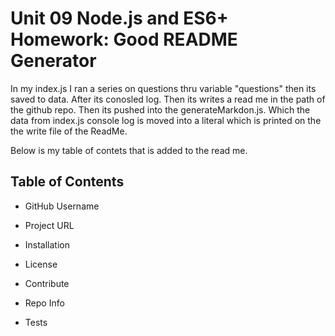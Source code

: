 # Unit 09 Node.js and ES6+ Homework: Good README Generator

In my index.js I ran a series on questions thru variable "questions" then its saved to data. After its conosled log. Then its writes a read me in the path of the github repo. Then its pushed into the generateMarkdon.js. Which the data from index.js console log is moved into a literal which is printed on the the write file of the ReadMe. 

Below is my table of contets that is added to the read me. 

## Table of Contents

* GitHub Username

* Project URL

* Installation

* License

* Contribute

* Repo Info

* Tests


